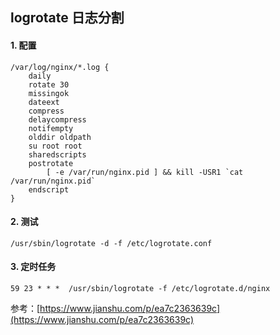 ## logrotate 日志分割


#### 1. 配置

	/var/log/nginx/*.log {
		daily
		rotate 30
		missingok
		dateext
		compress
		delaycompress
		notifempty
		olddir oldpath
		su root root
		sharedscripts
		postrotate
    		[ -e /var/run/nginx.pid ] && kill -USR1 `cat /var/run/nginx.pid`
		endscript
	}


#### 2. 测试

	/usr/sbin/logrotate -d -f /etc/logrotate.conf

#### 3. 定时任务

	59 23 * * *  /usr/sbin/logrotate -f /etc/logrotate.d/nginx

参考：[https://www.jianshu.com/p/ea7c2363639c](https://www.jianshu.com/p/ea7c2363639c)






